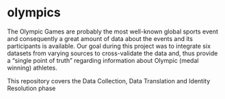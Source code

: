 # olympics

The Olympic Games are probably the most well-known global sports event and consequently a great amount of data about the events and its participants is available. 
Our goal during this project was to integrate six datasets from varying sources to cross-validate the data and, thus provide a “single point of truth” regarding information about Olympic (medal winning) athletes. 

This repository covers the Data Collection, Data Translation and Identity Resolution phase
